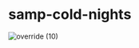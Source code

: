 # samp-cold-nights
![override (10)](https://github.com/WadieBenabdouh/samp-cold-nights/assets/82994425/d33fe00d-6bed-4cd0-bdab-17734de345ea)

